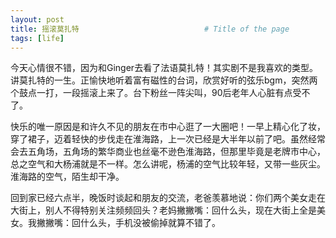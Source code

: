 ```yaml
---
layout: post
title: 摇滚莫扎特                            # Title of the page
tags: [life]
---
```


今天心情很不错，因为和Ginger去看了法语莫扎特！其实剧不是我喜欢的类型。讲莫扎特的一生。正愉快地听着富有磁性的台词，欣赏好听的弦乐bgm，突然两个鼓点一打，一段摇滚上来了。台下粉丝一阵尖叫，90后老年人心脏有点受不了。

快乐的唯一原因是和许久不见的朋友在市中心逛了一大圈吧！一早上精心化了妆，穿了裙子，迈着轻快的步伐走在淮海路，上一次已经是大半年以前了吧。虽然经常会去五角场，五角场的繁华商业也丝毫不逊色淮海路，但那里毕竟是老牌市中心，总之空气和大杨浦就是不一样。怎么讲呢，杨浦的空气比较年轻，又带一些灰尘。淮海路的空气，陌生却干净。

回到家已经六点半，晚饭时谈起和朋友的交流，老爸羡慕地说：你们两个美女走在大街上，别人不得特别关注频频回头？老妈撇撇嘴：回什么头，现在大街上全是美女。我撇撇嘴：回什么头，手机没被偷掉就算不错了。